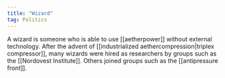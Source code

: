 ```yaml
---
title: "Wizard"
tag: Politics
---
```


A wizard is someone who is able to use [[aetherpower]] without external technology. After the advent of [[industrialized aethercompression|triplex compressor]], many wizards were hired as researchers by groups such as the [[Nordovest Institute]]. Others joined groups such as the [[antipressure front]].
